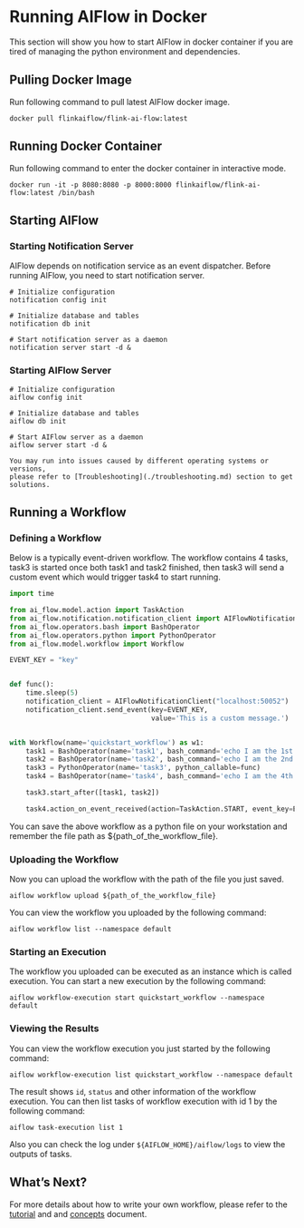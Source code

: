 # Running AIFlow in Docker

This section will show you how to start AIFlow in docker container if you are tired of managing the python environment and dependencies.

## Pulling Docker Image
Run following command to pull latest AIFlow docker image.
```shell script
docker pull flinkaiflow/flink-ai-flow:latest
```

## Running Docker Container
Run following command to enter the docker container in interactive mode.
```shell script
docker run -it -p 8080:8080 -p 8000:8000 flinkaiflow/flink-ai-flow:latest /bin/bash
```

## Starting AIFlow 

### Starting Notification Server
AIFlow depends on notification service as an event dispatcher. Before running AIFlow, you need to start notification server.
```shell script
# Initialize configuration
notification config init 

# Initialize database and tables
notification db init

# Start notification server as a daemon
notification server start -d &
``` 

### Starting AIFlow Server
```shell script
# Initialize configuration
aiflow config init

# Initialize database and tables
aiflow db init

# Start AIFlow server as a daemon
aiflow server start -d &
```

```{note}
You may run into issues caused by different operating systems or versions, 
please refer to [Troubleshooting](./troubleshooting.md) section to get solutions.
```

## Running a Workflow

### Defining a Workflow
Below is a typically event-driven workflow. The workflow contains 4 tasks, task3 is started once both task1 and task2 finished, then task3 will send a custom event which would trigger task4 to start running.

```python
import time

from ai_flow.model.action import TaskAction
from ai_flow.notification.notification_client import AIFlowNotificationClient
from ai_flow.operators.bash import BashOperator
from ai_flow.operators.python import PythonOperator
from ai_flow.model.workflow import Workflow

EVENT_KEY = "key"


def func():
    time.sleep(5)
    notification_client = AIFlowNotificationClient("localhost:50052")
    notification_client.send_event(key=EVENT_KEY,
                                   value='This is a custom message.')


with Workflow(name='quickstart_workflow') as w1:
    task1 = BashOperator(name='task1', bash_command='echo I am the 1st task.')
    task2 = BashOperator(name='task2', bash_command='echo I am the 2nd task.')
    task3 = PythonOperator(name='task3', python_callable=func)
    task4 = BashOperator(name='task4', bash_command='echo I am the 4th task.')

    task3.start_after([task1, task2])

    task4.action_on_event_received(action=TaskAction.START, event_key=EVENT_KEY)
```
You can save the above workflow as a python file on your workstation and remember the file path as ${path_of_the_workflow_file}.

### Uploading the Workflow

Now you can upload the workflow with the path of the file you just saved.
```
aiflow workflow upload ${path_of_the_workflow_file}
```

You can view the workflow you uploaded by the following command:
```shell script
aiflow workflow list --namespace default
```

### Starting an Execution
The workflow you uploaded can be executed as an instance which is called execution. You can start a new execution by the following command:
```
aiflow workflow-execution start quickstart_workflow --namespace default
```

### Viewing the Results
You can view the workflow execution you just started by the following command:
```shell script
aiflow workflow-execution list quickstart_workflow --namespace default
```
The result shows `id`, `status` and other information of the workflow execution.
You can then list tasks of workflow execution with id 1 by the following command:
```shell script
aiflow task-execution list 1
```
Also you can check the log under `${AIFLOW_HOME}/aiflow/logs` to view the outputs of tasks.


## What’s Next?

For more details about how to write your own workflow, please refer to the [tutorial](../../tutorial_and_examples/tutorial.md) and and [concepts](../../concepts/index.md) document.
